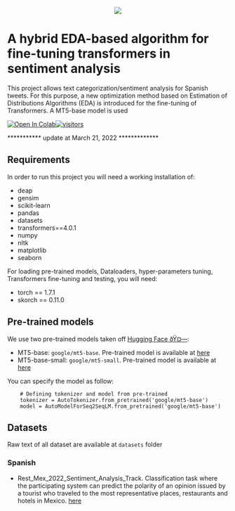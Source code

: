 <p align="center">
  <img src="https://github.com/ogtoledano/Transformer_Based_EDA/blob/main/logo.PNG" />
</p>

# A hybrid EDA-based algorithm for fine-tuning transformers in sentiment analysis

This project allows text categorization/sentiment analysis for Spanish tweets. For this purpose, a new optimization method based on Estimation of Distributions Algorithms (EDA) is introduced for the fine-tuning of Transformers. A MT5-base model is used

[![Open In Colab](https://colab.research.google.com/assets/colab-badge.svg)](https://colab.research.google.com/drive/1pEFVMd4IWjLZ_Xg9Kc2deuC-FsgbYeZW?usp=sharing)[![visitors](https://visitor-badge.vercel.app/p/Rest_mex_DL_EDA?color=brightgreen)](https://github.com/ogtoledano/Rest_mex_DL_EDA)

*********** update at March 21, 2022 *************

## Requirements

In order to run this project you will need a working installation of:

+ deap
+ gensim
+ scikit-learn
+ pandas
+ datasets
+ transformers==4.0.1
+ numpy
+ nltk
+ matplotlib
+ seaborn 

For loading pre-trained models, Dataloaders, hyper-parameters tuning, Transformers fine-tuning and testing, you will need:
+ torch == 1.7.1
+ skorch == 0.11.0

## Pre-trained models

We use two pre-trained models taken off [Hugging Face ðŸ¤—](https://huggingface.co/):

+ MT5-base: `google/mt5-base`. Pre-trained model is available at [here](https://huggingface.co/google/mt5-base)
+ MT5-base-small: `google/mt5-small`. Pre-trained model is available at [here](https://huggingface.co/google/mt5-small)

You can specify the model as follow:
```shell
    # Defining tokenizer and model from pre-trained
    tokenizer = AutoTokenizer.from_pretrained('google/mt5-base')
    model = AutoModelForSeq2SeqLM.from_pretrained('google/mt5-base')
```

## Datasets
Raw text of all dataset are available at `datasets` folder
### Spanish
+ Rest_Mex_2022_Sentiment_Analysis_Track. Classification task where the participating system can predict the polarity of an opinion issued by a tourist who traveled to the most representative places, restaurants and hotels in Mexico.  [here](https://sites.google.com/cicese.edu.mx/rest-mex-2022/tracks/sentiment-analysis-task)
